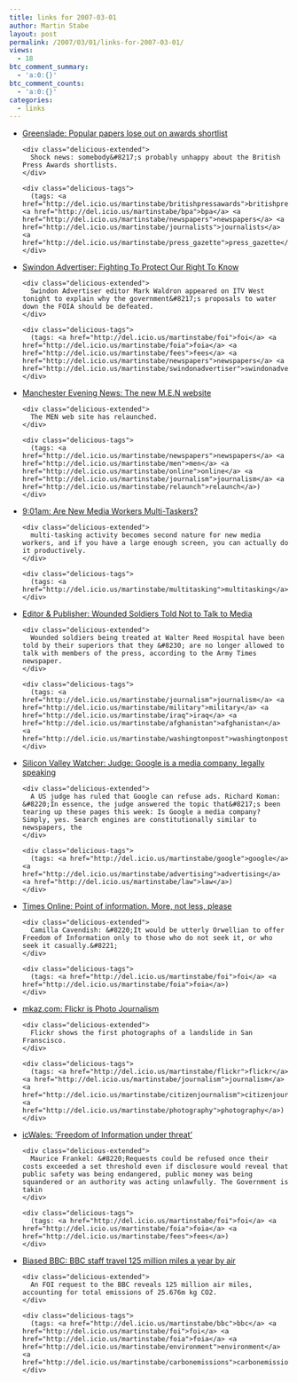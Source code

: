 ```yaml
---
title: links for 2007-03-01
author: Martin Stabe
layout: post
permalink: /2007/03/01/links-for-2007-03-01/
views:
  - 18
btc_comment_summary:
  - 'a:0:{}'
btc_comment_counts:
  - 'a:0:{}'
categories:
  - links
---
```

<ul class="delicious">
  <li>
    <div class="delicious-link">
      <a href="http://blogs.guardian.co.uk/greenslade/2007/02/popular_papers_lose_out_on_awa.html">Greenslade: Popular papers lose out on awards shortlist</a>
    </div>
    
    <div class="delicious-extended">
      Shock news: somebody&#8217;s probably unhappy about the British Press Awards shortlists.
    </div>
    
    <div class="delicious-tags">
      (tags: <a href="http://del.icio.us/martinstabe/britishpressawards">britishpressawards</a> <a href="http://del.icio.us/martinstabe/bpa">bpa</a> <a href="http://del.icio.us/martinstabe/newspapers">newspapers</a> <a href="http://del.icio.us/martinstabe/journalists">journalists</a> <a href="http://del.icio.us/martinstabe/press_gazette">press_gazette</a>)
    </div>
  </li>
  
  <li>
    <div class="delicious-link">
      <a href="http://www.thisisswindon.co.uk/display.var.1226448.0.fighting_to_protect_our_right_to_know.php">Swindon Advertiser: Fighting To Protect Our Right To Know</a>
    </div>
    
    <div class="delicious-extended">
      Swindon Advertiser editor Mark Waldron appeared on ITV West tonight to explain why the government&#8217;s proposals to water down the FOIA should be defeated.
    </div>
    
    <div class="delicious-tags">
      (tags: <a href="http://del.icio.us/martinstabe/foi">foi</a> <a href="http://del.icio.us/martinstabe/foia">foia</a> <a href="http://del.icio.us/martinstabe/fees">fees</a> <a href="http://del.icio.us/martinstabe/newspapers">newspapers</a> <a href="http://del.icio.us/martinstabe/swindonadvertiser">swindonadvertiser</a>)
    </div>
  </li>
  
  <li>
    <div class="delicious-link">
      <a href="http://www.manchestereveningnews.co.uk/news/s/1000/1000417_the_new_men_website.html">Manchester Evening News: The new M.E.N website</a>
    </div>
    
    <div class="delicious-extended">
      The MEN web site has relaunched.
    </div>
    
    <div class="delicious-tags">
      (tags: <a href="http://del.icio.us/martinstabe/newspapers">newspapers</a> <a href="http://del.icio.us/martinstabe/men">men</a> <a href="http://del.icio.us/martinstabe/online">online</a> <a href="http://del.icio.us/martinstabe/journalism">journalism</a> <a href="http://del.icio.us/martinstabe/relaunch">relaunch</a>)
    </div>
  </li>
  
  <li>
    <div class="delicious-link">
      <a href="http://www.901am.com/2007/are-new-media-workers-multi-taskers.html">9:01am: Are New Media Workers Multi-Taskers?</a>
    </div>
    
    <div class="delicious-extended">
      multi-tasking activity becomes second nature for new media workers, and if you have a large enough screen, you can actually do it productively.
    </div>
    
    <div class="delicious-tags">
      (tags: <a href="http://del.icio.us/martinstabe/multitasking">multitasking</a>)
    </div>
  </li>
  
  <li>
    <div class="delicious-link">
      <a href="http://editorandpublisher.com/eandp/news/article_display.jsp?vnu_content_id=1003551454&#038;imw=Y">Editor & Publisher: Wounded Soldiers Told Not to Talk to Media</a>
    </div>
    
    <div class="delicious-extended">
      Wounded soldiers being treated at Walter Reed Hospital have been told by their superiors that they &#8230; are no longer allowed to talk with members of the press, according to the Army Times newspaper.
    </div>
    
    <div class="delicious-tags">
      (tags: <a href="http://del.icio.us/martinstabe/journalism">journalism</a> <a href="http://del.icio.us/martinstabe/military">military</a> <a href="http://del.icio.us/martinstabe/iraq">iraq</a> <a href="http://del.icio.us/martinstabe/afghanistan">afghanistan</a> <a href="http://del.icio.us/martinstabe/washingtonpost">washingtonpost</a>)
    </div>
  </li>
  
  <li>
    <div class="delicious-link">
      <a href="http://www.siliconvalleywatcher.com/mt/archives/2007/02/judge_google_is.php">Silicon Valley Watcher: Judge: Google is a media company, legally speaking</a>
    </div>
    
    <div class="delicious-extended">
      A US judge has ruled that Google can refuse ads. Richard Koman: &#8220;In essence, the judge answered the topic that&#8217;s been tearing up these pages this week: Is Google a media company? Simply, yes. Search engines are constitutionally similar to newspapers, the
    </div>
    
    <div class="delicious-tags">
      (tags: <a href="http://del.icio.us/martinstabe/google">google</a> <a href="http://del.icio.us/martinstabe/advertising">advertising</a> <a href="http://del.icio.us/martinstabe/law">law</a>)
    </div>
  </li>
  
  <li>
    <div class="delicious-link">
      <a href="http://www.timesonline.co.uk/tol/comment/columnists/camilla_cavendish/article1454622.ece">Times Online: Point of information. More, not less, please</a>
    </div>
    
    <div class="delicious-extended">
      Camilla Cavendish: &#8220;It would be utterly Orwellian to offer Freedom of Information only to those who do not seek it, or who seek it casually.&#8221;
    </div>
    
    <div class="delicious-tags">
      (tags: <a href="http://del.icio.us/martinstabe/foi">foi</a> <a href="http://del.icio.us/martinstabe/foia">foia</a>)
    </div>
  </li>
  
  <li>
    <div class="delicious-link">
      <a href="http://www.mkaz.com/archives/152/flickr-is-photo-journalism">mkaz.com: Flickr is Photo Journalism</a>
    </div>
    
    <div class="delicious-extended">
      Flickr shows the first photographs of a landslide in San Franscisco.
    </div>
    
    <div class="delicious-tags">
      (tags: <a href="http://del.icio.us/martinstabe/flickr">flickr</a> <a href="http://del.icio.us/martinstabe/journalism">journalism</a> <a href="http://del.icio.us/martinstabe/citizenjournalism">citizenjournalism</a> <a href="http://del.icio.us/martinstabe/photography">photography</a>)
    </div>
  </li>
  
  <li>
    <div class="delicious-link">
      <a href="http://icwales.icnetwork.co.uk/0100news/newspolitics/tm_headline=--freedom-of-information-under-threat-&#038;method=full&#038;objectid=18690304&#038;siteid=50082-name_page.html">icWales: &#8216;Freedom of Information under threat&#8217;</a>
    </div>
    
    <div class="delicious-extended">
      Maurice Frankel: &#8220;Requests could be refused once their costs exceeded a set threshold even if disclosure would reveal that public safety was being endangered, public money was being squandered or an authority was acting unlawfully. The Government is takin
    </div>
    
    <div class="delicious-tags">
      (tags: <a href="http://del.icio.us/martinstabe/foi">foi</a> <a href="http://del.icio.us/martinstabe/foia">foia</a> <a href="http://del.icio.us/martinstabe/fees">fees</a>)
    </div>
  </li>
  
  <li>
    <div class="delicious-link">
      <a href="http://biased-bbc.blogspot.com/2007/02/bbc-staff-travel-125-million-miles-year.html">Biased BBC: BBC staff travel 125 million miles a year by air</a>
    </div>
    
    <div class="delicious-extended">
      An FOI request to the BBC reveals 125 million air miles, accounting for total emissions of 25.676m kg CO2.
    </div>
    
    <div class="delicious-tags">
      (tags: <a href="http://del.icio.us/martinstabe/bbc">bbc</a> <a href="http://del.icio.us/martinstabe/foi">foi</a> <a href="http://del.icio.us/martinstabe/foia">foia</a> <a href="http://del.icio.us/martinstabe/environment">environment</a> <a href="http://del.icio.us/martinstabe/carbonemissions">carbonemissions</a>)
    </div>
  </li>
</ul>